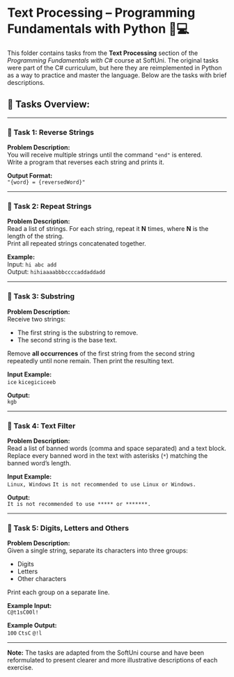 # Text Processing – Programming Fundamentals with Python 🧑💻

This folder contains tasks from the **Text Processing** section of the _Programming Fundamentals with C#_ course at SoftUni. The original tasks were part of the C# curriculum, but here they are reimplemented in Python as a way to practice and master the language. Below are the tasks with brief descriptions.

## 🔧 Tasks Overview:

---

### 📝 Task 1: Reverse Strings  
**Problem Description:**  
You will receive multiple strings until the command `"end"` is entered.  
Write a program that reverses each string and prints it.

**Output Format:**  
`"{word} = {reversedWord}"`

---

### 📝 Task 2: Repeat Strings  
**Problem Description:**  
Read a list of strings. For each string, repeat it **N** times, where **N** is the length of the string.  
Print all repeated strings concatenated together.

**Example:**  
Input: `hi abc add`  
Output: `hihiaaaabbbccccaddaddadd`

---

### 📝 Task 3: Substring  
**Problem Description:**  
Receive two strings:  
- The first string is the substring to remove.  
- The second string is the base text.

Remove **all occurrences** of the first string from the second string repeatedly until none remain. Then print the resulting text.

**Input Example:**  
`ice`
`kicegiciceeb`


**Output:**  
`kgb`

---

### 📝 Task 4: Text Filter  
**Problem Description:**  
Read a list of banned words (comma and space separated) and a text block.  
Replace every banned word in the text with asterisks (`*`) matching the banned word’s length.

**Input Example:**  
`Linux, Windows`
`It is not recommended to use Linux or Windows.`


**Output:**  
`It is not recommended to use ***** or *******.`

---

### 📝 Task 5: Digits, Letters and Others  
**Problem Description:**  
Given a single string, separate its characters into three groups:  
- Digits  
- Letters  
- Other characters

Print each group on a separate line.

**Example Input:**  
`C@t1sC00l!`

**Example Output:**  
`100`
`CtsC`
`@!l`

---

**Note:** The tasks are adapted from the SoftUni course and have been reformulated to present clearer and more illustrative descriptions of each exercise.
